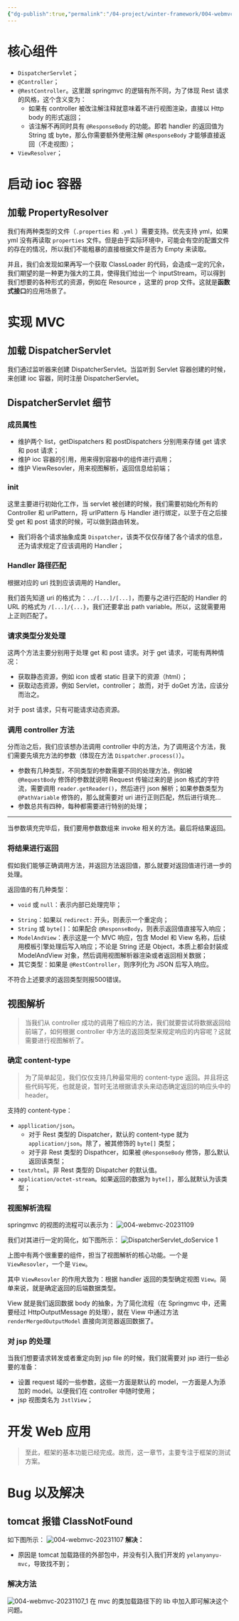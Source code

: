 ```yaml
---
{"dg-publish":true,"permalink":"/04-project/winter-framework/004-webmvc/","tags":["personal/blog"]}
---
```



# 核心组件
+ `DispatcherServlet`；
+ `@Controller`；
+ `@RestController`。这里跟 springmvc 的逻辑有所不同，为了体现 Rest 请求的风格，这个含义变为：
	+ 如果有 controller 被改注解注释就意味着不进行视图渲染，直接以 Http body 的形式返回；
	+ 该注解不再同时具有 `@ResponseBody` 的功能。即若 handler 的返回值为 String 或 byte，那么你需要额外使用注解 `@ResponseBody` 才能够直接返回（不走视图）； 
+ `ViewResolver`；

# 启动 ioc 容器
## 加载 PropertyResolver
我们有两种类型的文件（`.properties` 和 `.yml` ）需要支持。优先支持 yml，如果 yml 没有再读取 `properties` 文件。但是由于实际环境中，可能会有空的配置文件的存在的情况，所以我们不能粗暴的直接根据文件是否为 Empty 来读取。

并且，我们会发现如果再写一个获取 ClassLoader 的代码，会造成一定的冗余，我们期望的是一种更为强大的工具，使得我们给出一个 inputStream，可以得到我们想要的各种形式的资源，例如在 Resource ，这里的 prop 文件。这就是**函数式接口**的应用场景了。



# 实现 MVC
## 加载 DispatcherServlet
我们通过监听器来创建 DispatcherServlet。当监听到 Servlet 容器创建的时候，来创建 ioc 容器，同时注册 DispatcherServlet。

## DispatcherServlet 细节
### 成员属性
+ 维护两个 list，getDispatchers 和 postDispatchers 分别用来存储 get 请求和 post 请求；
+ 维护 ioc 容器的引用，用来得到容器中的组件进行调用；
+ 维护 ViewResovler，用来视图解析，返回信息给前端；

### init
这里主要进行初始化工作，当 servlet 被创建的时候，我们需要初始化所有的 Controller 和 urlPattern，将 urlPattern 与 Handler 进行绑定，以至于在之后接受 get 和 post 请求的时候，可以做到路由转发。

+ 我们将各个请求抽象成类 `Dispatcher`，该类不仅仅存储了各个请求的信息，还为请求规定了应该调用的 Handler；


### Handler 路径匹配
根据对应的 uri 找到应该调用的 Handler。

我们首先知道 uri 的格式为：`../[...]/[...]`，而要与之进行匹配的 Handler 的 URL 的格式为 `/[...]/{...}`，我们还要拿出 path variable。所以，这就需要用上正则匹配了。


### 请求类型分发处理
这两个方法主要分别用于处理 get 和 post 请求。对于 get 请求，可能有两种情况：
 + 获取静态资源，例如 icon 或者 static 目录下的资源（html）；
 + 获取动态资源，例如 Servlet，controller；
故而，对于 doGet 方法，应该分而治之。

对于 post 请求，只有可能请求动态资源。

### 调用 controller 方法
分而治之后，我们应该想办法调用 controller 中的方法，为了调用这个方法，我们需要先填充方法的参数（体现在方法 `Dispatcher.process()`）。
 + 参数有几种类型，不同类型的参数需要不同的处理方法，例如被 `@RequestBody` 修饰的参数就说明 Request 传输过来的是 json 格式的字符流，需要调用 `reader.getReader()`，然后进行 json 解析；如果参数类型为 `@PathVariable` 修饰的，那么就需要对 uri 进行正则匹配，然后进行填充...
 + 参数总共有四种，每种都需要进行特别的处理；
***

当参数填充完毕后，我们要用参数数组来 invoke 相关的方法。最后将结果返回。

### 将结果进行返回
假如我们能够正确调用方法，并返回方法返回值，那么就要对返回值进行进一步的处理。

返回值的有几种类型：
 + `void` 或 `null`：表示内部已处理完毕；
 - `String`：如果以 `redirect:` 开头，则表示一个重定向；
 - `String` 或 `byte[]`：如果配合 `@ResponseBody`，则表示返回值直接写入响应；
 - `ModelAndView`：表示这是一个 MVC 响应，包含 Model 和 View 名称，后续用模板引擎处理后写入响应；不论是 String 还是 Object，本质上都会封装成 ModelAndView 对象，然后调用视图解析器渲染或者返回相关数据；
 - 其它类型：如果是 `@RestController`，则序列化为 JSON 后写入响应。

不符合上述要求的返回类型则报500错误。






## 视图解析
> 当我们从 controller 成功的调用了相应的方法，我们就要尝试将数据返回给前端了，如何根据 controller 中方法的返回类型来规定响应的内容呢？这就需要进行视图解析了。



### 确定 content-type
>为了简单起见，我们仅仅支持几种最常用的 content-type 返回。并且将这些代码写死，也就是说，暂时无法根据请求头来动态确定返回的响应头中的 header。

支持的 content-type：
 + `appllication/json`。
	 + 对于 Rest 类型的 Dispatcher，默认的 content-type 就为 `application/json`。除了，被其修饰的 `byte[]` 类型；
	 + 对于非 Rest 类型的 Dispathcer，如果被 `@ResponseBody` 修饰，那么默认返回该类型；
 + `text/html`。非 Rest 类型的 Dispatcher 的默认值。
 + `application/octet-stream`。如果返回的数据为 `byte[]`，那么就默认为该类型；

### 视图解析流程
springmvc 的视图的流程可以表示为：
	![004-webmvc-20231109](https://yelanyanyu-img-bed.oss-cn-hangzhou.aliyuncs.com/img/004-webmvc-20231109.png)

我们对其进行一定的简化，如下图所示：
![DispatcherServlet_doService 1](https://yelanyanyu-img-bed.oss-cn-hangzhou.aliyuncs.com/img/DispatcherServlet_doService%201.svg)


上图中有两个很重要的组件，担当了视图解析的核心功能。一个是 `ViewResovler`，一个是 `View`。

其中 `ViewResovler` 的作用大致为：根据 handler 返回的类型确定视图 `View`。简单来说，就是确定返回的后端数据类型。

View 就是我们返回数据 body 的抽象，为了简化流程（在 Springmvc 中，还需要经过 HttpOutputMessage 的处理），就在 View 中通过方法 `renderMergedOutputModel` 直接向浏览器返回数据了。


### 对 jsp 的处理
当我们想要请求转发或者重定向到 jsp file 的时候，我们就需要对 jsp 进行一些必要的准备：
 + 设置 request 域的一些参数，这些一方面是默认的 model，一方面是人为添加的 model。以便我们在 controller 中随时使用；
 + jsp 视图类名为 `JstlView`；



# 开发 Web 应用
>至此，框架的基本功能已经完成。故而，这一章节，主要专注于框架的测试方案。

# Bug 以及解决
## tomcat 报错 ClassNotFound
如下图所示：
![004-webmvc-20231107](https://yelanyanyu-img-bed.oss-cn-hangzhou.aliyuncs.com/img/004-webmvc-20231107.png)
**解决：**
 + 原因是 tomcat 加载路径的外部包中，并没有引入我们开发的 `yelanyanyu-mvc`，导致找不到；
### 解决方法
![004-webmvc-20231107_1](https://yelanyanyu-img-bed.oss-cn-hangzhou.aliyuncs.com/img/004-webmvc-20231107_1.png)
在 mvc 的类加载路径下的 lib 中加入即可解决这个问题。


